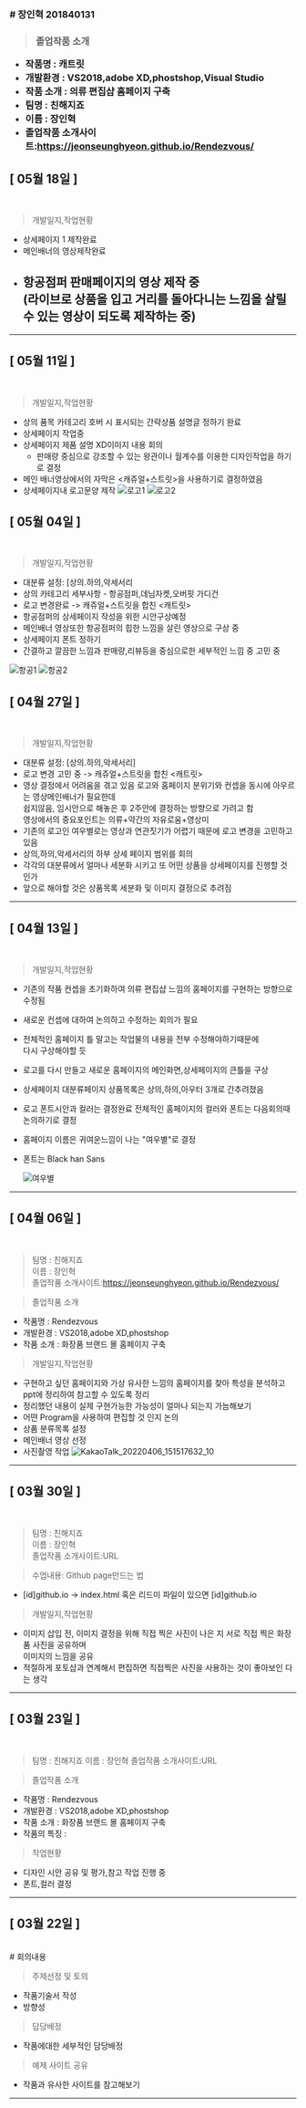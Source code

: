 <h3># 장인혁 201840131<h3>

> 졸업작품 소개<br>
- 작품명 : 캐트릿<br>
- 개발환경 : VS2018,adobe XD,phostshop,Visual Studio<br>
- 작품 소개 : 의류 편집샵 홈페이지 구축<br>
- 팀명 : 친해지죠  
- 이름 : 장인혁  
- 졸업작품 소개사이트:https://jeonseunghyeon.github.io/Rendezvous/

  
   
  
  
## [ 05월 18일 ]
<br>

 > 개발일지,작업현황 
 - 상세페이지 1 제작완료
 - 메인배너의 영상제작완료
 - 항공점퍼 판매페이지의 영상 제작 중   
    (라이브로 상품을 입고 거리를 돌아다니는 느낌을 살릴 수 있는 영상이 되도록 제작하는 중)
   - 

  
  ----
## [ 05월 11일 ]
<br>

 > 개발일지,작업현황 
 - 상의 품목 카테고리 호버 시 표시되는 간략상품 설명글 정하기 완료
 - 상세페이지 작업중
 - 상세페이지 제품 설명 XD이미지 내용 회의
   - 판매량 중심으로 강조할 수 있는 왕관이나 월계수를 이용한 디자인작업을 하기로 결정  
 - 메인 배너영상에서의 자막은 <캐쥬얼+스트릿>을 사용하기로 결정하였음
 - 상세페이지내 로고문양 제작
 ![로고1](https://user-images.githubusercontent.com/79886490/167795513-1947dd9a-5524-4c9f-bee8-8acc1187d235.png)
![로고2](https://user-images.githubusercontent.com/79886490/167795770-ee209410-affe-402e-a1bc-fd420e0d77f6.png)

    

  
 
## [ 05월 04일 ]
<br>

 > 개발일지,작업현황 
 - 대분류 설정: [상의.하의,악세서리
 - 상의 카테고리 세부사항 - 항공점퍼,데님자켓,오버핏 가디건
 - 로고 변경완료 -> 캐쥬얼+스트릿을 합친 <캐트릿>
 - 항공점퍼의 상세페이지 작성을 위한 시안구상예정
 - 메인배너 영상또한 항공점퍼의 힙한 느낌을 살린 영상으로 구상 중
 - 상세페이지 폰트 정하기
 - 간결하고 깔끔한 느낌과 판매량,리뷰등을 중심으로한 세부적인 느낌 중 고민 중
  
  
 ![항공1](https://user-images.githubusercontent.com/79886490/167101382-6add92c5-3c33-464a-986b-a4c66f822bfb.jpg)
 ![항공2](https://user-images.githubusercontent.com/79886490/167101455-4ca02801-79dc-4596-9497-8b7ea2cf0603.jpg)


   
   
## [ 04월 27일 ]
<br>

 > 개발일지,작업현황 
 - 대분류 설정: [상의.하의,악세서리]
 - 로고 변경 고민 중 -> 캐쥬얼+스트릿을 합친 <캐트릿>
 - 영상 결정에서 어려움을 겪고 있음 로고와 홈페이지 분위기와 컨셉을 동시에 아우르는 영상메인배너가 필요한데  
   쉽지않음, 임시안으로 해놓은 후 2주안에 결정하는 방향으로 가려고 함   
   영상에서의 중요포인트는 의류+약간의 자유로움+영상미
 - 기존의 로고인 여우별로는 영상과 연관짓기가 어렵기 때문에 로고 변경을 고민하고 있음
 - 상의,하의,악세서리의 하부 상세 페이지 범위를 회의
 - 각각의 대분류에서 얼마나 세분화 시키고 또 어떤 상품을 상세페이지를 진행할 것 인가 
 - 앞으로 해야할 것은 상품목록 세분화 및 이미지 결정으로 추려짐 



----
## [ 04월 13일 ]
<br>

 > 개발일지,작업현황 
 - 기존의 작품 컨셉을 초기화하여 의류 편집샵 느낌의 홈페이지를 구현하는 방향으로 수정됨
 - 새로운 컨셉에 대하여 논의하고 수정하는 회의가 필요
 - 전체적인 홈페이지 틀 말고는 작업물의 내용을 전부 수정해야하기때문에   
 다시 구상해야할 듯
 - 로고를 다시 만들고 새로운 홈페이지의 메인화면,상세페이지의 큰틀을 구상
 - 상세페이지 대분류페이지 상품목록은 상의,하의,아우터 3개로 간추려졌음 
 - 로고 폰트시안과 컬러는 결정완료 전체적인 홈페이지의 컬러와 폰트는 다음회의때  
 논의하기로 결정
- 홈페이지 이름은 귀여운느낌이 나는 "여우별"로 결정 
- 폰트는 Black han Sans


   ![여우별](https://user-images.githubusercontent.com/79886490/163245674-d6e8f6e9-0d8f-44b1-ba85-1e7bca0f13d5.png)


----
 ## [ 04월 06일 ]
<br>
 
 > 팀명 : 친해지죠  
 > 이름 : 장인혁  
 > 졸업작품 소개사이트:https://jeonseunghyeon.github.io/Rendezvous/


> 졸업작품 소개
- 작품명 : Rendezvous
- 개발환경 : VS2018,adobe XD,phostshop
- 작품 소개 : 화장품 브랜드 몰 홈페이지 구축
 


 > 개발일지,작업현황 
 - 구현하고 싶던 홈페이지와 가상 유사한 느낌의 홈페이지를 찾아 특성을 분석하고  
 ppt에 정리하여 참고할 수 있도록 정리
 - 정리했던 내용이 실제 구현가능한 가능성이 얼마나 되는지 가늠해보기
 - 어떤 Program을 사용하여 편집할 것 인지 논의
 - 상품 분류목록 설정
 - 메인배너 영상 선정
 - 사진촬영 작업
 ![KakaoTalk_20220406_151517632_10](https://user-images.githubusercontent.com/79886490/161908317-f2d8f15c-99eb-49a0-b29f-946b781c95d2.jpg)

 




-------

## [ 03월 30일 ]
<br>
 
 > 팀명 : 친해지죠  
 > 이름 : 장인혁  
 > 졸업작품 소개사이트:URL



 
 > 수업내용: Github page만드는 법  
 - [id]github.io -> index.html 혹은 리드미 파일이 있으면 [id]github.io
 
 > 개발일지,작업현황 
 - 이미지 삽입 전, 이미지 결정을 위해 직접 찍은 사진이 나은 지 서로 직접 찍은 화장품 사진을 공유하며   
 이미지의 느낌을 공유
 - 적절하게 포토샵과 연계해서 편집하면 직접찍은 사진을 사용하는 것이 좋아보인 다는 생각 
 



---

## [ 03월 23일 ]
<br>
 
> 팀명 : 친해지죠
> 이름 : 장인혁
> 졸업작품 소개사이트:URL


> 졸업작품 소개
- 작품명 : Rendezvous
- 개발환경 : VS2018,adobe XD,phostshop
- 작품 소개 : 화장품 브랜드 몰 홈페이지 구축
- 작품의 특징 : 
 
 
 
 > 작업현황 
 - 디자인 시안 공유 및 평가,참고 작업 진행 중
 - 폰트,컬러 결정




---


## [ 03월 22일 ]
>>>>>>>
<br>
# 회의내용

> 주제선정 및 토의 
- 작품기술서 작성
- 방향성 
  
> 담당배정
- 작품에대한 세부적인 담당배정

> 예제 사이트 공유
- 작품과 유사한 사이트를 참고해보기


---
